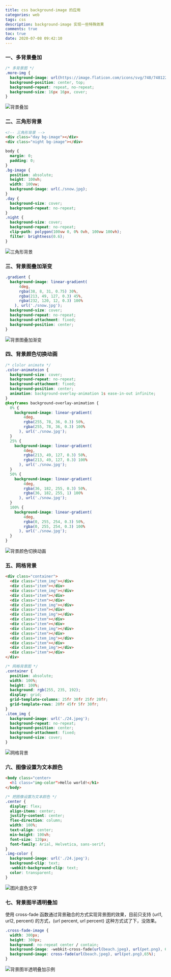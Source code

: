 ```yaml
---
title: css background-image 的应用
categories: web
tags: css
description: background-image 实现一些特殊效果
comments: true
toc: true
date: 2020-07-08 09:42:10
---
```

### 一、多背景叠加

```css
/* 多背景图 */
.more-img {
  background-image: url(https://image.flaticon.com/icons/svg/748/748122.svg),url(./snow.jpg);
  background-position: center, top;
  background-repeat: repeat, no-repeat;
  background-size: 16px 16px, cover;
}
```

![背景叠加](https://raw.githubusercontent.com/Canace22/Assets/main/images/snow-other.png)

### 二、三角形背景

```html
<!-- 三角形背景 -->
<div class="day bg-image"></div>
<div class="night bg-image"></div>
```

```css
body {
  margin: 0;
  padding: 0;
}
.bg-image {
  position: absolute;
  height: 100vh;
  width: 100vw;
  background-image: url(./snow.jpg);
}
.day {
  background-size: cover;
  background-repeat: no-repeat;
}
.night {
  background-size: cover;
  background-repeat: no-repeat;
  clip-path: polygon(100vw 0, 0% 0vh, 100vw 100vh);
  filter: brightness(0.6);
}
```

![三角形背景](https://raw.githubusercontent.com/Canace22/Assets/main/images/triggle-bg.png)

### 三、背景图叠加渐变

```css
.gradient {
  background-image: linear-gradient(
      4deg,
      rgba(38, 8, 31, 0.75) 30%,
      rgba(213, 49, 127, 0.3) 45%,
      rgba(232, 120, 12, 0.3) 100%
    ), url('./snow.jpg');
  background-size: cover;
  background-repeat: no-repeat;
  background-attachment: fixed;
  background-position: center;
}
```

![背景图叠加渐变](https://raw.githubusercontent.com/Canace22/Assets/main/images/gradient-bg.png)

### 四、背景颜色切换动画

```css
/* clolor animate */
.color-animateion {
  background-size: cover;
  background-repeat: no-repeat;
  background-attachment: fixed;
  background-position: center;
  animation: background-overlay-animation 1s ease-in-out infinite;
}
@keyframes background-overlay-animation {
  0% {
    background-image: linear-gradient(
        4deg,
        rgba(255, 78, 36, 0.3) 50%,
        rgba(255, 78, 36, 0.3) 100%
      ), url('./snow.jpg');
  }
  25% {
    background-image: linear-gradient(
        4deg,
        rgba(213, 49, 127, 0.3) 50%,
        rgba(213, 49, 127, 0.3) 100%
      ), url('./snow.jpg');
  }
  50% {
    background-image: linear-gradient(
        4deg,
        rgba(36, 182, 255, 0.3) 50%,
        rgba(36, 182, 255, 1) 100%
      ), url('./snow.jpg');
  }
  100% {
    background-image: linear-gradient(
        4deg,
        rgba(0, 255, 254, 0.3) 50%,
        rgba(0, 255, 254, 0.3) 100%
      ), url('./snow.jpg');
  }
}
```
![背景颜色切换动画](https://raw.githubusercontent.com/Canace22/Assets/main/images/bg-animation.gif)

### 五、网格背景

```html
<div class="container">
  <div class="item_img"></div>
  <div class="item"></div>
  <div class="item_img"></div>
  <div class="item"></div>
  <div class="item"></div>
  <div class="item_img"></div>
  <div class="item"></div>
  <div class="item_img"></div>
  <div class="item"></div>
  <div class="item"></div>
  <div class="item_img"></div>
  <div class="item"></div>
  <div class="item_img"></div>
  <div class="item"></div>
  <div class="item_img"></div>
  <div class="item"></div>
</div>
```

```css
/* 网格背景图 */
.container {
  position: absolute;
  width: 100%;
  height: 100%;
  background: rgb(255, 235, 192);
  display: grid;
  grid-template-columns: 25fr 30fr 25fr 20fr;
  grid-template-rows: 20fr 45fr 5fr 30fr;
}
.item_img {
  background-image: url('./24.jpeg');
  background-repeat: no-repeat;
  background-position: center;
  background-attachment: fixed;
  background-size: cover;
}
```

![网格背景](https://raw.githubusercontent.com/Canace22/Assets/main/images/grid-bg.png)

### 六、图像设置为文本颜色

```html
<body class="center>
  <h1 class="img-color">Hello world!</h1>
</body>
```

```css
/* 把图像设置为文本颜色 */
.center {
  display: flex;
  align-items: center;
  justify-content: center;
  flex-direction: column;
  width: 100%;
  text-align: center;
  min-height: 100vh;
  font-size: 120px;
  font-family: Arial, Helvetica, sans-serif;
}
.img-color {
  background-image: url('./24.jpeg');
  background-clip: text;
  -webkit-background-clip: text;
  color: transparent;
}
```

![图片底色文字](https://raw.githubusercontent.com/Canace22/Assets/main/images/bg-text.png)

### 七、背景图半透明叠加

使用 cross-fade 函数通过背景融合的方式实现背景图的效果，目前只支持 (url1, url2, percent) 的方式，(url percent, url percent) 这种方式试了下，没效果。

```css
.cross-fade-image {
  width: 300px; 
  height: 300px;
  background: no-repeat center / contain;
  background-image: -webkit-cross-fade(url(beach.jpeg), url(pet.png), 65%);
  background-image: cross-fade(url(beach.jpeg), url(pet.png),65%);   
}
```

![背景图半透明叠加示例](https://raw.githubusercontent.com/Canace22/Assets/main/images/bg-semi-transparent.png)
